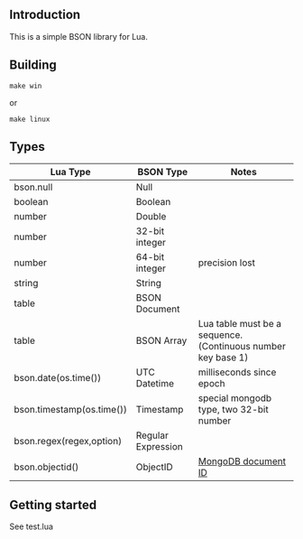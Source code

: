 ## Introduction

This is a simple BSON library for Lua. 

## Building

```
make win
```
or
```
make linux
```

## Types

<table>
<th>Lua Type</th><th>BSON Type</th><th>Notes</th>
<tbody>
<tr><td>bson.null</td><td>Null</td><td></td></tr>
<tr><td>boolean</td><td>Boolean</td><td></td></tr>
<tr><td>number</td><td>Double</td><td></td></tr>
<tr><td>number</td><td>32-bit integer</td><td></td></tr>
<tr><td>number</td><td>64-bit integer</td><td>precision lost</td></tr>
<tr><td>string</td><td>String</td><td></td></tr>
<tr><td>table</td><td>BSON Document</td><td></td></tr>
<tr><td>table</td><td>BSON Array</td><td>Lua table must be a sequence. (Continuous number key base 1)</td></tr>
<tr><td>bson.date(os.time())</td><td>UTC Datetime</td><td>milliseconds since epoch</td></tr>
<tr><td>bson.timestamp(os.time())</td><td>Timestamp</td><td>special mongodb type, two 32-bit number</td></tr>
<tr><td>bson.regex(regex,option)</td><td>Regular Expression</td><td></td></tr>	
<tr><td>bson.objectid()</td><td>ObjectID</td><td><a href="http://www.mongodb.org/display/DOCS/Object+IDs">MongoDB document ID</a></td></tr>
<tbody>
</table>

## Getting started

See test.lua
